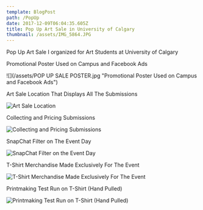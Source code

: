 ```yaml
---
template: BlogPost
path: /PopUp
date: 2017-12-09T06:04:35.605Z
title: Pop Up Art Sale in University of Calgary
thumbnail: /assets/IMG_5864.JPG
---
```

Pop Up Art Sale I organized for Art Students at University of Calgary

Promotional Poster Used on Campus and Facebook Ads

![](/assets/POP UP SALE POSTER.jpg "Promotional Poster Used on Campus and Facebook Ads")

Art Sale Location That Displays All The Submissions

![](/assets/IMG_5864.JPG "Art Sale Location")

Collecting and Pricing Submissions

![](/assets/IMG_20161125_133232.jpg "Collecting and Pricing Submissions")

SnapChat Filter on The Event Day

![](/assets/Snapchat-1825071905.jpg "SnapChat Filter on the Event Day")

T-Shirt Merchandise Made Exclusively For The Event

![](/assets/Screenshot_20170406-181019.png "T-Shirt Merchandise Made Exclusively For The Event")

Printmaking Test Run on T-Shirt (Hand Pulled)

![](/assets/IMG_20170310_212047_119.jpg "Printmaking Test Run on T-Shirt (Hand Pulled)")
